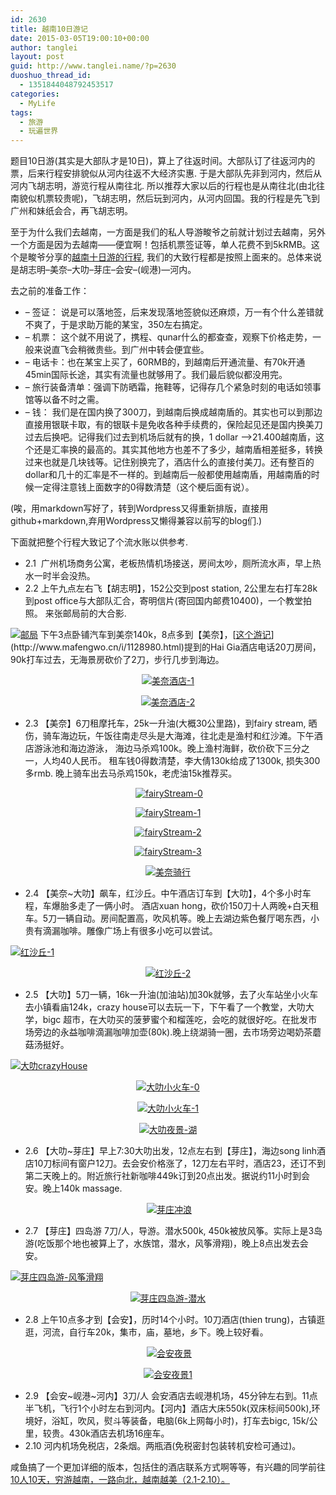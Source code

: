 ```yaml
---
id: 2630
title: 越南10日游记
date: 2015-03-05T19:00:10+00:00
author: tanglei
layout: post
guid: http://www.tanglei.name/?p=2630
duoshuo_thread_id:
  - 1351844048792453517
categories:
  - MyLife
tags:
  - 旅游
  - 玩遍世界
---
```

题目10日游(其实是大部队才是10日)，算上了往返时间。大部队订了往返河内的票，后来行程安排貌似从河内往返不大经济实惠. 于是大部队先非到河内，然后从河内飞胡志明，游览行程从南往北. 所以推荐大家以后的行程也是从南往北(由北往南貌似机票较贵呢)，飞胡志明，然后玩到河内，从河内回国。我的行程是先飞到广州和妹纸会合，再飞胡志明。

至于为什么我们去越南，一方面是我们的私人导游畯爷之前就计划过去越南，另外一个方面是因为去越南——便宜啊！包括机票签证等，单人花费不到5kRMB。这个是畯爷分享的[<a href="http://plan.qyer.com/trip/V2UJYlFlBzVTY1I9Cm8/" target="_blank">越南十日游的行程</a>](<http://plan.qyer.com/trip/V2UJYlFlBzVTY1I9Cm8/>), 我们的大致行程都是按照上面来的。总体来说是胡志明&#8211;美奈&#8211;大叻&#8211;芽庄&#8211;会安&#8211;(岘港)—河内。

去之前的准备工作：

  * &#8211; 签证： 说是可以落地签，后来发现落地签貌似还麻烦，万一有个什么差错就不爽了，于是求助万能的某宝，350左右搞定。
  * &#8211; 机票： 这个就不用说了，携程、qunar什么的都查查，观察下价格走势，一般来说直飞会稍微贵些。到广州中转会便宜些。
  * &#8211; 电话卡：也在某宝上买了，60RMB的，到越南后开通流量、有70k开通45min国际长途，其实有流量也就够用了。我们最后貌似都没用完。
  * &#8211; 旅行装备清单：强调下防晒霜，拖鞋等，记得存几个紧急时刻的电话如领事馆等以备不时之需。
  * &#8211; 钱： 我们是在国内换了300刀，到越南后换成越南盾的。其实也可以到那边直接用银联卡取，有的银联卡是免收各种手续费的，保险起见还是国内换美刀过去后换吧。记得我们过去到机场后就有的换，1 dollar –>21.400越南盾，这个还是汇率换的最高的。其实其他地方也差不了多少，越南盾相差挺多，转换过来也就是几块钱等。记住别换完了，酒店什么的直接付美刀。还有整百的dollar和几十的汇率是不一样的。到越南后一般都使用越南盾，用越南盾的时候一定得注意钱上面数字的0得数清楚（这个梗后面有说）。

(唉，用markdown写好了，转到Wordpress又得重新排版，直接用github+markdown,弃用Wordpress又懒得兼容以前写的blog们.)

下面就把整个行程大致记了个流水账以供参考.

  * 2.1  广州机场商务公寓，老板热情机场接送，房间太吵，厕所流水声，早上热水一时半会没热。
  * 2.2 上午九点左右飞【胡志明】，152公交到post station, 2公里左右打车28k到post office与大部队汇合，寄明信片(寄回国内邮费10400)，一个教堂拍照。 来张邮局前的大合影.

<p style="text-align: left;" align="center">
  <a href="/wp-content/uploads/2015/03/8c701f1d2aa1.jpg"><img  title="邮局" src="/wp-content/uploads/2015/03/thumb.jpg" alt="邮局"  /></a>
  下午3点卧铺汽车到美奈140k，8点多到【美奈】，[<a href="http://www.mafengwo.cn/i/1128980.html" target="_blank">这个游记</a>](http://www.mafengwo.cn/i/1128980.html)提到的Hai Gia酒店电话20刀房间，90k打车过去，无海景房砍价了2刀，步行几步到海边。
</p>

<p style="text-align: center;" align="center">
  <a href="/wp-content/uploads/2015/03/1.jpg"><img title="美奈酒店-1" src="/wp-content/uploads/2015/03/1_thumb.jpg" alt="美奈酒店-1"  /></a>
</p>

<p align="center">
  <a href="/wp-content/uploads/2015/03/2.jpg"><img title="美奈酒店-2" src="/wp-content/uploads/2015/03/2_thumb.jpg" alt="美奈酒店-2"  /></a>
</p>

  * <div align="left">
      2.3 【美奈】6刀租摩托车，25k一升油(大概30公里路)，到fairy stream, 晒伤，骑车海边玩，午饭往南走尽头是大海滩，往北走是渔村和红沙滩。下午酒店游泳池和海边游泳， 海边马杀鸡100k。晚上渔村海鲜，砍价砍下三分之一，人均40人民币。 租车钱0得数清楚，李大倩130k给成了1300k, 损失300多rmb. 晚上骑车出去马杀鸡150k，老虎油15k推荐买。
    </div>


<p align="center">
   <a href="/wp-content/uploads/2015/03/fairyStream-0.jpg"><img title="fairyStream-0" src="/wp-content/uploads/2015/03/fairyStream-0_thumb.jpg" alt="fairyStream-0"  /></a>
</p>

<p align="center">
  <a href="/wp-content/uploads/2015/03/fairyStream-1.jpg"><img  title="fairyStream-1" src="/wp-content/uploads/2015/03/fairyStream-1_thumb.jpg" alt="fairyStream-1"  /></a>
</p>

<p align="center">
  <a href="/wp-content/uploads/2015/03/fairyStream-2.jpg"><img  title="fairyStream-2" src="/wp-content/uploads/2015/03/fairyStream-2_thumb.jpg" alt="fairyStream-2"  /></a>
</p>


<p align="center">
  <a href="/wp-content/uploads/2015/03/fairyStream-3.jpg"><img  title="fairyStream-3" src="/wp-content/uploads/2015/03/fairyStream-3_thumb.jpg" alt="fairyStream-3"  /></a>
</p>

<p align="center">
 <a href="/wp-content/uploads/2015/03/b7e5848cd83b.jpg"><img  title="美奈骑行" src="/wp-content/uploads/2015/03/thumb1.jpg" alt="美奈骑行"  /></a>
</p>

  * 2.4 【美奈~大叻】飙车，红沙丘。中午酒店订车到【大叻】，4个多小时车程，车爆胎多走了一俩小时。 酒店xuan hong，砍价150刀十人两晚+白天租车。5刀一辆自动。房间配置高，吹风机等。晚上去湖边紫色餐厅喝东西，小贵有滴漏咖啡。雕像广场上有很多小吃可以尝试。


[<img  title="红沙丘-1" src="/wp-content/uploads/2015/03/1_thumb1.jpg" alt="红沙丘-1"  />](/wp-content/uploads/2015/03/11.jpg)

<p align="center">
<a href="/wp-content/uploads/2015/03/21.jpg"><img  title="红沙丘-2" src="/wp-content/uploads/2015/03/2_thumb1.jpg" alt="红沙丘-2"  /></a>
</p>

  * 2.5 【大叻】5刀一辆，16k一升油(加油站)加30k就够，去了火车站坐小火车去小镇看庙124k，crazy house可以去玩一下，下午看了一个教堂，大叻大学，bigc 超市，在大叻买的菠萝蜜个和榴莲吃，会吃的就很好吃。在批发市场旁边的永益咖啡滴漏咖啡加壶(80k).晚上绕湖骑一圈，去市场旁边喝奶茶蘑菇汤挺好。


[<img  title="大叻crazyHouse" src="/wp-content/uploads/2015/03/crazyHouse_thumb.jpg" alt="大叻crazyHouse"  />](/wp-content/uploads/2015/03/crazyHouse.jpg)

<p align="center">
<a href="/wp-content/uploads/2015/03/0.jpg"><img  title="大叻小火车-0" src="/wp-content/uploads/2015/03/0_thumb.jpg" alt="大叻小火车-0"  /></a>
</p>

<p align="center">
<a href="/wp-content/uploads/2015/03/12.jpg"><img  title="大叻小火车-1" src="/wp-content/uploads/2015/03/1_thumb2.jpg" alt="大叻小火车-1"  /></a>
</p>

<p align="center">
<a href="/wp-content/uploads/2015/03/d07c2cc1774a.jpg"><img  title="大叻夜景-湖" src="/wp-content/uploads/2015/03/thumb2.jpg" alt="大叻夜景-湖"  /></a>
</p>

  * 2.6 【大叻~芽庄】早上7:30大叻出发，12点左右到【芽庄】，海边song linh酒店10刀标间有窗户12刀。去会安价格涨了，12刀左右平时，酒店23，还订不到第二天晚上的。附近旅行社新咖啡449k订到20点出发。据说约11小时到会安。晚上140k massage.


<p align="center">
   <a href="/wp-content/uploads/2015/03/a19ab470a806.jpg"><img title="芽庄冲浪" src="/wp-content/uploads/2015/03/thumb3.jpg" alt="芽庄冲浪"  /></a>
</p>

  * 2.7 【芽庄】四岛游 7刀/人，导游。潜水500k, 450k被放风筝。实际上是3岛游(吃饭那个地也被算上了，水族馆，潜水，风筝滑翔)，晚上8点出发去会安。


[<img  title="芽庄四岛游-风筝滑翔" src="/wp-content/uploads/2015/03/thumb4.jpg" alt="芽庄四岛游-风筝滑翔"  />](/wp-content/uploads/2015/03/d8db84c7ce30.jpg)

<p align="center">
<a href="/wp-content/uploads/2015/03/66241375479b.jpg"><img  title="芽庄四岛游-潜水" src="/wp-content/uploads/2015/03/thumb5.jpg" alt="芽庄四岛游-潜水"  /></a>
</p>

  * 2.8 上午10点多才到【会安】，历时14个小时。10刀酒店(thien trung)，古镇逛逛，河流，自行车20k，集市，庙，墓地，乡下。晚上较好看。

<p align="center">
   <a href="/wp-content/uploads/2015/03/31af343c4f6e.jpg"><img title="会安夜景" src="/wp-content/uploads/2015/03/thumb6.jpg" alt="会安夜景"  /></a>
</p>

<p align="center">
  <a href="/wp-content/uploads/2015/03/13.jpg"><img title="会安夜景1" src="/wp-content/uploads/2015/03/1_thumb3.jpg" alt="会安夜景1"  /></a>
</p>

  * 2.9 【会安~岘港~河内】3刀/人 会安酒店去岘港机场，45分钟左右到。11点半飞机，飞行1个小时左右到河内。【河内】酒店大床550k(双床标间500k),环境好，浴缸，吹风，熨斗等装备，电脑(6k上网每小时)，打车去bigc, 15k/公里，较贵。430k酒店去机场16座车。
  * 2.10 河内机场免税店，2条烟。两瓶酒(免税密封包装转机安检可通过)。

咸鱼搞了一个更加详细的版本，包括住的酒店联系方式啊等等，有兴趣的同学前往<a href="http://bbs.qyer.com/thread-1058670-1.html" target="_blank">10人10天，穷游越南，一路向北，越南越美（2.1-2.10）。</a>
